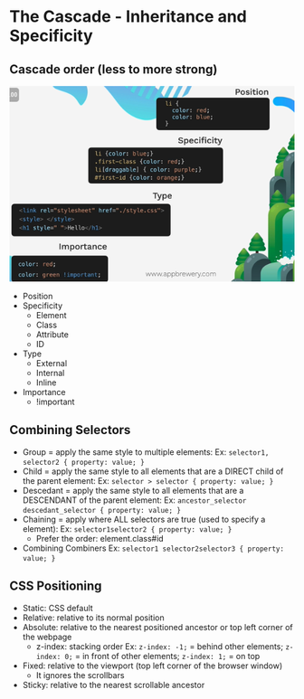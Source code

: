 # The Cascade - Inheritance and Specificity
## Cascade order (less to more strong)
![alt text](cascade.png)
- Position
- Specificity
  - Element
  - Class
  - Attribute
  - ID
- Type
  - External
  - Internal
  - Inline
- Importance
  - !important

## Combining Selectors
- Group = apply the same style to multiple elements:
  Ex: `selector1, selector2 { property: value; }`
- Child = apply the same style to all elements that are a DIRECT child of the parent element:
  Ex: `selector > selector { property: value; }`
- Descedant = apply the same style to all elements that are a DESCENDANT of the parent element:
  Ex: `ancestor_selector descedant_selector { property: value; }`
- Chaining = apply where ALL selectors are true (used to specify a element):
  Ex: `selector1selector2 { property: value; }`
  - Prefer the order: element.class#id
- Combining Combiners
  Ex: `selector1 selector2selector3 { property: value; }`

## CSS Positioning
- Static: CSS default
- Relative: relative to its normal position
- Absolute: relative to the nearest positioned ancestor or top left corner of the webpage
  - z-index: stacking order
    Ex: `z-index: -1;` = behind other elements; `z-index: 0;` = in front of other elements; `z-index: 1;` = on top
- Fixed: relative to the viewport (top left corner of the browser window)
  - It ignores the scrollbars
- Sticky: relative to the nearest scrollable ancestor